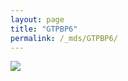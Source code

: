 ```yaml
---
layout: page
title: "GTPBP6"
permalink: /_mds/GTPBP6/
---
```


![](../../algns0/5HSAA047442_aln_report.png?raw=true)